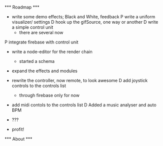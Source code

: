 *** Roadmap ***

* write some demo effects; Black and White, feedback
P write a uniform visualizer/ settings
D hook up the gifSource, one way or another
D write a simple control unit
  - there are several now

P integrate firebase with control unit
* write a node-editor for the render chain
  - started a schema


* expand the effects and modules
* rewrite the controller, now remote, to look awesome
D add joystick controls to the controls list
  - through firebase only for now

* add midi contols to the controls list
D Added a music analyser and auto BPM

* ???
* profit!

*** About ***
